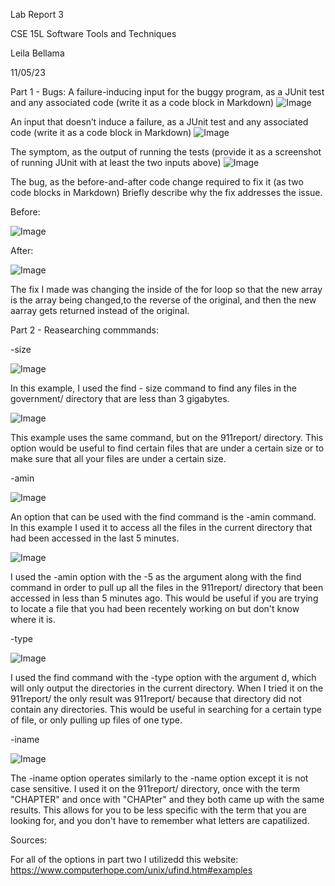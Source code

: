 Lab Report 3

CSE 15L Software Tools and Techniques

Leila Bellama

11/05/23

Part 1 - Bugs:
A failure-inducing input for the buggy program, as a JUnit test and any associated code (write it as a code block in Markdown)
![Image](report3ss1.PNG)

An input that doesn’t induce a failure, as a JUnit test and any associated code (write it as a code block in Markdown)
![Image](report3ss2.PNG)

The symptom, as the output of running the tests (provide it as a screenshot of running JUnit with at least the two inputs above)
![Image](report3ss3.PNG)

The bug, as the before-and-after code change required to fix it (as two code blocks in Markdown)
Briefly describe why the fix addresses the issue.

Before:

![Image](report3before.PNG)

After:

![Image](report3after.PNG)

The fix I made was changing the inside of the for loop so that the new array is the array being changed,to the reverse of the original, and then the new aarray gets returned instead of the original. 

Part 2 - Reasearching commmands:

  -size

![Image](3ex1.PNG)

In this example, I used the find - size command to find any files in the government/ directory that are less than 3 gigabytes.


![Image](3ex2.PNG)

This example uses the same command, but on the 911report/ directory. This option would be useful to find certain files that are under a certain size or to make sure that all your files are under a certain size.

  -amin 
  
![Image](3ex4.PNG)

An option that can be used with the find command is the -amin command. In this example I used it to access all the files in the current directory that had been accessed in the last 5 minutes. 

![Image](3ex3.PNG)

I used the -amin option with the -5 as the argument along with the find command in order to pull up all the files in the 911report/ directory that been accessed in less than 5 minutes ago. This would be useful if you are trying to locate a file that you had been recentely working on but don't know where it is. 

  -type

![Image](3ex5-6.PNG)

I used the find command with the -type option with the argument d, which will only output the directories in the current directory. When I tried it on the 911report/ the only result was 911report/ because that directory did not contain any directories. This would be useful in searching for a certain type of file, or only pulling up files of one type.  

  -iname
  
![Image](3ex7-8.PNG)

The -iname option operates similarly to the -name option except it is not case sensitive. I used it on the 911report/ directory, once with the term "CHAPTER" and once with "CHAPter" and they both came up with the same results. This allows for you to be less specific with the term that you are looking for, and you don't have to remember what letters are capatilized. 

Sources:

For all of the options in part two I utilizedd this website: https://www.computerhope.com/unix/ufind.htm#examples


